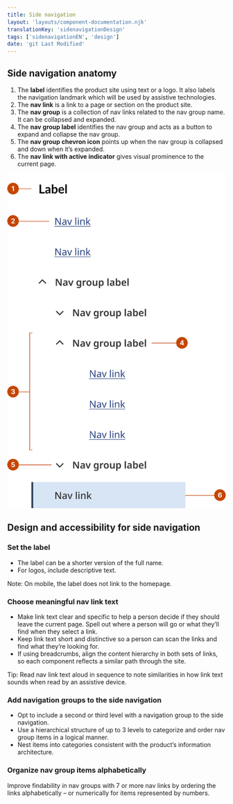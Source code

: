```yaml
---
title: Side navigation
layout: 'layouts/component-documentation.njk'
translationKey: 'sidenavigationDesign'
tags: ['sidenavigationEN', 'design']
date: 'git Last Modified'
---
```


## Side navigation anatomy

<ol class="anatomy-list">
  <li>The <strong>label</strong> identifies the product site using text or a logo. It also labels the navigation landmark which will be used by assistive technologies. </li>
  <li>The <strong>nav link</strong> is a link to a page or section on the product site.</li>
  <li>The <strong>nav group</strong> is a collection of nav links related to the nav group name. It can be collapsed and expanded.</li>
  <li>The <strong>nav group label</strong> identifies the nav group and acts as a button to expand and collapse the nav group.</li>
  <li>The <strong>nav group chevron icon</strong> points up when the nav group is collapsed and down when it’s expanded.</li>
  <li>The <strong>nav link with active indicator</strong> gives visual prominence to the current page.</li>
</ol>

<img class="b-sm b-default p-300" src="/images/en/components/anatomy/gcds-side-nav-anatomy.svg" alt="Side navigation anatomy showing the labels the label, the nav link, the nav group, the nav group label, the nav group chevron icon, the nav link with active indicator."/>

## Design and accessibility for side navigation

### Set the label

- The label can be a shorter version of the full name.
- For logos, include descriptive text.

Note: On mobile, the label does not link to the homepage.

### Choose meaningful nav link text

- Make link text clear and specific to help a person decide if they should leave the current page. Spell out where a person will go or what they’ll find when they select a link.
- Keep link text short and distinctive so a person can scan the links and find what they’re looking for.
- If using breadcrumbs, align the content hierarchy in both sets of links, so each component reflects a similar path through the site.

Tip: Read nav link text aloud in sequence to note similarities in how link text sounds when read by an assistive device.

### Add navigation groups to the side navigation

- Opt to include a second or third level with a navigation group to the side navigation.
- Use a hierarchical structure of up to 3 levels to categorize and order nav group items in a logical manner.
- Nest items into categories consistent with the product’s information architecture.

### Organize nav group items alphabetically

Improve findability in nav groups with 7 or more nav links by ordering the links alphabetically – or numerically for items represented by numbers.
